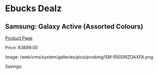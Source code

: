 
# Ebucks Dealz
## Samsung: Galaxy Active (Assorted Colours)
[Product Page](https://www.ebucks.com/web/shop/productSelected.do?prodId=1066213244&catId=1158501813)

Price: R3699.00

Image: /web/cms/system/galleries/pics/prodimg/SM-R500NZDAXFA.png

Savings: 


	
